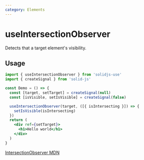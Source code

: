 ```yaml
---
category: Elements
---
```


# useIntersectionObserver

Detects that a target element's visibility.

## Usage

```jsx
import { useIntersectionObserver } from 'solidjs-use'
import { createSignal } from 'solid-js'

const Demo = () => {
  const [target, setTarget] = createSignal(null)
  const [isVisible, setIsVisible] = createSignal(false)

  useIntersectionObserver(target, ([{ isIntersecting }]) => {
    setIsVisible(isIntersecting)
  })
  return (
    <div ref={setTarget}>
      <h1>Hello world</h1>
    </div>
  )
}
```

[IntersectionObserver MDN](https://developer.mozilla.org/en-US/docs/Web/API/IntersectionObserver/IntersectionObserver)
